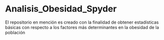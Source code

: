 # Analisis_Obesidad_Spyder
El repositorio en mención es creado con la finalidad de obtener estadísticas básicas con respecto a los factores más determinantes en la obesidad de la población
